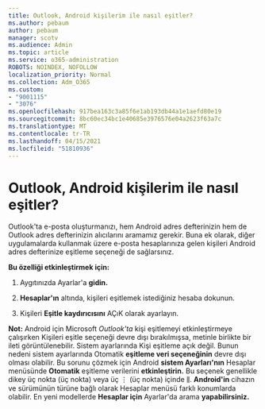 ```yaml
---
title: Outlook, Android kişilerim ile nasıl eşitler?
ms.author: pebaum
author: pebaum
manager: scotv
ms.audience: Admin
ms.topic: article
ms.service: o365-administration
ROBOTS: NOINDEX, NOFOLLOW
localization_priority: Normal
ms.collection: Adm_O365
ms.custom:
- "9001115"
- "3076"
ms.openlocfilehash: 917bea163c3a85f6e1ab193db44a1e1aefd80e19
ms.sourcegitcommit: 8bc60ec34bc1e40685e3976576e04a2623f63a7c
ms.translationtype: MT
ms.contentlocale: tr-TR
ms.lasthandoff: 04/15/2021
ms.locfileid: "51810936"
---
```

# <a name="how-does-outlook-sync-with-my-android-contacts"></a>Outlook, Android kişilerim ile nasıl eşitler?

Outlook'ta e-posta oluşturmanızı, hem Android adres defterinizin hem de Outlook adres defterinizin alıcılarını aramamız gerekir. Buna ek olarak, diğer uygulamalarda kullanmak üzere e-posta hesaplarınıza gelen kişileri Android adres defterinize eşitleme seçeneği de sağlarsınız. 
 
**Bu özelliği etkinleştirmek için:**
 
1. Aygıtınızda Ayarlar'a **gidin.**

2. **Hesaplar'ın** altında, kişileri eşitlemek istediğiniz hesaba dokunun.

3. Kişileri **Eşitle kaydırıcısını** AÇıK olarak ayarlayın.
 
**Not:** Android için Microsoft *Outlook'ta* kişi eşitlemeyi etkinleştirmeye  çalışırken Kişileri eşitle seçeneği devre dışı bırakılmışsa, metinle birlikte bir ileti görüntülenebilir. Sistem ayarlarında Kişi eşitleme açık değil. Bunun nedeni sistem ayarlarında Otomatik **eşitleme veri seçeneğinin** devre dışı olması olabilir. Bu sorunu çözmek için Android **sistem Ayarları'nın** Hesaplar menüsünde **Otomatik** eşitleme verilerini **etkinleştirin.** Bu seçenek genellikle dikey üç nokta (üç nokta) veya üç ⋮ (üç nokta) içinde ⫼. **Android'in** cihazın ve sürümünün türüne bağlı olarak Hesaplar menüsü farklı konumlarda olabilir. En yeni modellerde **Hesaplar için** Ayarlar'da arama **yapabilirsiniz.**